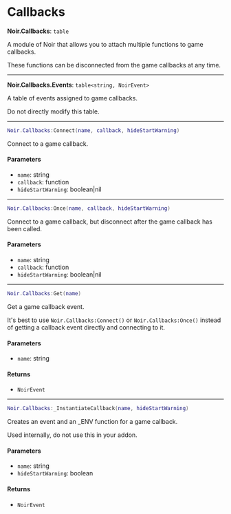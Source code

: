 # Callbacks

**Noir.Callbacks**: `table`

A module of Noir that allows you to attach multiple functions to game callbacks.

These functions can be disconnected from the game callbacks at any time.

***

**Noir.Callbacks.Events**: `table<string, NoirEvent>`

A table of events assigned to game callbacks.

Do not directly modify this table.

***

```lua
Noir.Callbacks:Connect(name, callback, hideStartWarning)
```

Connect to a game callback.

#### Parameters

* `name`: string
* `callback`: function
* `hideStartWarning`: boolean|nil

***

```lua
Noir.Callbacks:Once(name, callback, hideStartWarning)
```

Connect to a game callback, but disconnect after the game callback has been called.

#### Parameters

* `name`: string
* `callback`: function
* `hideStartWarning`: boolean|nil

***

```lua
Noir.Callbacks:Get(name)
```

Get a game callback event.

It's best to use `Noir.Callbacks:Connect()` or `Noir.Callbacks:Once()` instead of getting a callback event directly and connecting to it.

#### Parameters

* `name`: string

#### Returns

* `NoirEvent`

***

```lua
Noir.Callbacks:_InstantiateCallback(name, hideStartWarning)
```

Creates an event and an \_ENV function for a game callback.

Used internally, do not use this in your addon.

#### Parameters

* `name`: string
* `hideStartWarning`: boolean

#### Returns

* `NoirEvent`
